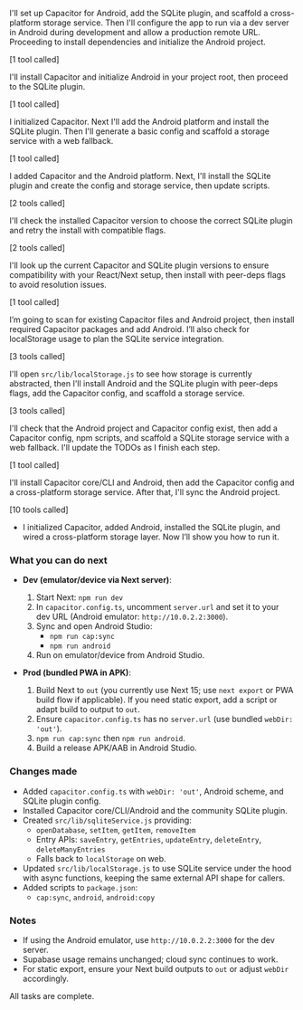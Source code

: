 
I'll set up Capacitor for Android, add the SQLite plugin, and scaffold a cross-platform storage service. Then I'll configure the app to run via a dev server in Android during development and allow a production remote URL. Proceeding to install dependencies and initialize the Android project.

[1 tool called]

I'll install Capacitor and initialize Android in your project root, then proceed to the SQLite plugin.

[1 tool called]

I initialized Capacitor. Next I'll add the Android platform and install the SQLite plugin. Then I'll generate a basic config and scaffold a storage service with a web fallback.

[1 tool called]

I added Capacitor and the Android platform. Next, I'll install the SQLite plugin and create the config and storage service, then update scripts.

[2 tools called]

I'll check the installed Capacitor version to choose the correct SQLite plugin and retry the install with compatible flags.

[2 tools called]

I'll look up the current Capacitor and SQLite plugin versions to ensure compatibility with your React/Next setup, then install with peer-deps flags to avoid resolution issues.

[1 tool called]

I’m going to scan for existing Capacitor files and Android project, then install required Capacitor packages and add Android. I’ll also check for localStorage usage to plan the SQLite service integration.

[3 tools called]

I'll open `src/lib/localStorage.js` to see how storage is currently abstracted, then I'll install Android and the SQLite plugin with peer-deps flags, add the Capacitor config, and scaffold a storage service.

[3 tools called]

I'll check that the Android project and Capacitor config exist, then add a Capacitor config, npm scripts, and scaffold a SQLite storage service with a web fallback. I'll update the TODOs as I finish each step.

[1 tool called]

I'll install Capacitor core/CLI and Android, then add the Capacitor config and a cross-platform storage service. After that, I'll sync the Android project.

[10 tools called]

- I initialized Capacitor, added Android, installed the SQLite plugin, and wired a cross-platform storage layer. Now I’ll show you how to run it.

### What you can do next
- **Dev (emulator/device via Next server)**:
  1. Start Next: `npm run dev`
  2. In `capacitor.config.ts`, uncomment `server.url` and set it to your dev URL (Android emulator: `http://10.0.2.2:3000`).
  3. Sync and open Android Studio:
     - `npm run cap:sync`
     - `npm run android`
  4. Run on emulator/device from Android Studio.

- **Prod (bundled PWA in APK)**:
  1. Build Next to `out` (you currently use Next 15; use `next export` or PWA build flow if applicable). If you need static export, add a script or adapt build to output to `out`.
  2. Ensure `capacitor.config.ts` has no `server.url` (use bundled `webDir: 'out'`).
  3. `npm run cap:sync` then `npm run android`.
  4. Build a release APK/AAB in Android Studio.

### Changes made
- Added `capacitor.config.ts` with `webDir: 'out'`, Android scheme, and SQLite plugin config.
- Installed Capacitor core/CLI/Android and the community SQLite plugin.
- Created `src/lib/sqliteService.js` providing:
  - `openDatabase`, `setItem`, `getItem`, `removeItem`
  - Entry APIs: `saveEntry`, `getEntries`, `updateEntry`, `deleteEntry`, `deleteManyEntries`
  - Falls back to `localStorage` on web.
- Updated `src/lib/localStorage.js` to use SQLite service under the hood with async functions, keeping the same external API shape for callers.
- Added scripts to `package.json`:
  - `cap:sync`, `android`, `android:copy`

### Notes
- If using the Android emulator, use `http://10.0.2.2:3000` for the dev server.
- Supabase usage remains unchanged; cloud sync continues to work.
- For static export, ensure your Next build outputs to `out` or adjust `webDir` accordingly.

All tasks are complete.